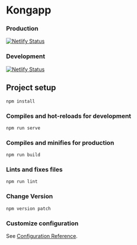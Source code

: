 # Kongapp

### Production

[![Netlify Status](https://api.netlify.com/api/v1/badges/438a86e0-77af-47ff-b1de-25e5913ddaaa/deploy-status)](https://app.netlify.com/sites/kongbarber/deploys)

### Development

[![Netlify Status](https://api.netlify.com/api/v1/badges/1605dbef-ebf4-4e5e-9403-a67965d72785/deploy-status)](https://app.netlify.com/sites/kong-app-develop/deploys)

## Project setup
```
npm install
```

### Compiles and hot-reloads for development
```
npm run serve
```

### Compiles and minifies for production
```
npm run build
```

### Lints and fixes files
```
npm run lint
```

### Change Version
```
npm version patch
```

### Customize configuration
See [Configuration Reference](https://cli.vuejs.org/config/).
